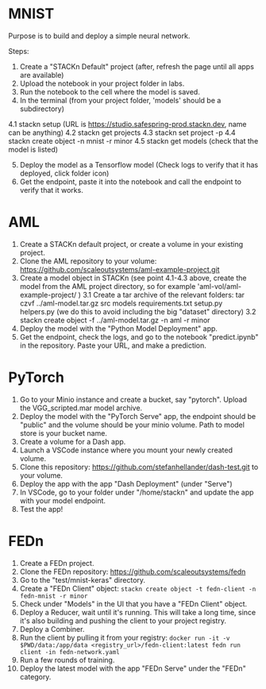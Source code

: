 # MNIST

Purpose is to build and deploy a simple neural network.

Steps:

1. Create a "STACKn Default" project (after, refresh the page until all apps are available)
2. Upload the notebook in your project folder in labs.
3. Run the notebook to the cell where the model is saved.
4. In the terminal (from your project folder, 'models' should be a subdirectory)

4.1 stackn setup (URL is https://studio.safespring-prod.stackn.dev, name can be anything)
4.2 stackn get projects
4.3 stackn set project -p <project name>
4.4 stackn create object -n mnist -r minor
4.5 stackn get models (check that the model is listed)

5. Deploy the model as a Tensorflow model (Check logs to verify that it has deployed, click folder icon)
6. Get the endpoint, paste it into the notebook and call the endpoint to verify that it works.


# AML

1. Create a STACKn default project, or create a volume in your existing project.
2. Clone the AML repository to your volume: https://github.com/scaleoutsystems/aml-example-project.git
3. Create a model object in STACKn (see point 4.1-4.3 above, create the model from the AML project directory, so for example 'aml-vol/aml-example-project/ )
    3.1 Create a tar archive of the relevant folders: tar czvf ../aml-model.tar.gz src models requirements.txt setup.py helpers.py (we do this to avoid including the big "dataset" directory)
    3.2 stackn create object -f ../aml-model.tar.gz -n aml -r minor
5. Deploy the model with the "Python Model Deployment" app.
6. Get the endpoint, check the logs, and go to the notebook "predict.ipynb" in the repository. Paste your URL, and make a prediction.

# PyTorch

1. Go to your Minio instance and create a bucket, say "pytorch". Upload the VGG_scripted.mar model archive.
2. Deploy the model with the "PyTorch Serve" app, the endpoint should be "public" and the volume should be your minio volume. Path to model store is your bucket name.
3. Create a volume for a Dash app.
4. Launch a VSCode instance where you mount your newly created volume.
5. Clone this repository: https://github.com/stefanhellander/dash-test.git to your volume.
6. Deploy the app with the app "Dash Deployment" (under "Serve")
7. In VSCode, go to your folder under "/home/stackn" and update the app with your model endpoint.
8. Test the app!

# FEDn

1. Create a FEDn project.
2. Clone the FEDn repository: https://github.com/scaleoutsystems/fedn
3. Go to the "test/mnist-keras" directory.
4. Create a "FEDn Client" object:
```stackn create object -t fedn-client -n fedn-mnist -r minor```
5. Check under "Models" in the UI that you have a "FEDn Client" object.
6. Deploy a Reducer, wait until it's running. This will take a long time, since it's also building and pushing the client to your project registry.
7. Deploy a Combiner.
8. Run the client by pulling it from your registry:
```docker run -it -v $PWD/data:/app/data <registry_url>/fedn-client:latest fedn run client -in fedn-network.yaml```
9. Run a few rounds of training.
10. Deploy the latest model with the app "FEDn Serve" under the "FEDn" category.
